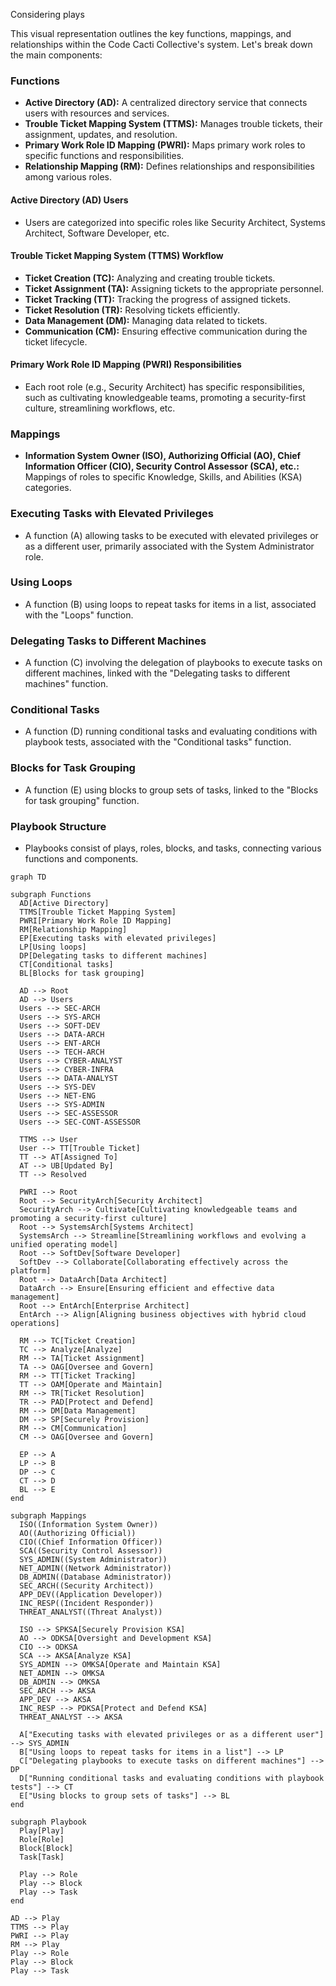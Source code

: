 Considering plays

This visual representation outlines the key functions, mappings, and relationships within the Code Cacti Collective's system. Let's break down the main components:

### Functions
- **Active Directory (AD):** A centralized directory service that connects users with resources and services.
- **Trouble Ticket Mapping System (TTMS):** Manages trouble tickets, their assignment, updates, and resolution.
- **Primary Work Role ID Mapping (PWRI):** Maps primary work roles to specific functions and responsibilities.
- **Relationship Mapping (RM):** Defines relationships and responsibilities among various roles.

#### Active Directory (AD) Users
- Users are categorized into specific roles like Security Architect, Systems Architect, Software Developer, etc.

#### Trouble Ticket Mapping System (TTMS) Workflow
- **Ticket Creation (TC):** Analyzing and creating trouble tickets.
- **Ticket Assignment (TA):** Assigning tickets to the appropriate personnel.
- **Ticket Tracking (TT):** Tracking the progress of assigned tickets.
- **Ticket Resolution (TR):** Resolving tickets efficiently.
- **Data Management (DM):** Managing data related to tickets.
- **Communication (CM):** Ensuring effective communication during the ticket lifecycle.

#### Primary Work Role ID Mapping (PWRI) Responsibilities
- Each root role (e.g., Security Architect) has specific responsibilities, such as cultivating knowledgeable teams, promoting a security-first culture, streamlining workflows, etc.

### Mappings
- **Information System Owner (ISO), Authorizing Official (AO), Chief Information Officer (CIO), Security Control Assessor (SCA), etc.:** Mappings of roles to specific Knowledge, Skills, and Abilities (KSA) categories.

### Executing Tasks with Elevated Privileges
- A function (A) allowing tasks to be executed with elevated privileges or as a different user, primarily associated with the System Administrator role.

### Using Loops
- A function (B) using loops to repeat tasks for items in a list, associated with the "Loops" function.

### Delegating Tasks to Different Machines
- A function (C) involving the delegation of playbooks to execute tasks on different machines, linked with the "Delegating tasks to different machines" function.

### Conditional Tasks
- A function (D) running conditional tasks and evaluating conditions with playbook tests, associated with the "Conditional tasks" function.

### Blocks for Task Grouping
- A function (E) using blocks to group sets of tasks, linked to the "Blocks for task grouping" function.

### Playbook Structure
- Playbooks consist of plays, roles, blocks, and tasks, connecting various functions and components.


```mermaid
graph TD

subgraph Functions
  AD[Active Directory]
  TTMS[Trouble Ticket Mapping System]
  PWRI[Primary Work Role ID Mapping]
  RM[Relationship Mapping]
  EP[Executing tasks with elevated privileges]
  LP[Using loops]
  DP[Delegating tasks to different machines]
  CT[Conditional tasks]
  BL[Blocks for task grouping]

  AD --> Root
  AD --> Users
  Users --> SEC-ARCH
  Users --> SYS-ARCH
  Users --> SOFT-DEV
  Users --> DATA-ARCH
  Users --> ENT-ARCH
  Users --> TECH-ARCH
  Users --> CYBER-ANALYST
  Users --> CYBER-INFRA
  Users --> DATA-ANALYST
  Users --> SYS-DEV
  Users --> NET-ENG
  Users --> SYS-ADMIN
  Users --> SEC-ASSESSOR
  Users --> SEC-CONT-ASSESSOR

  TTMS --> User
  User --> TT[Trouble Ticket]
  TT --> AT[Assigned To]
  AT --> UB[Updated By]
  TT --> Resolved

  PWRI --> Root
  Root --> SecurityArch[Security Architect]
  SecurityArch --> Cultivate[Cultivating knowledgeable teams and promoting a security-first culture]
  Root --> SystemsArch[Systems Architect]
  SystemsArch --> Streamline[Streamlining workflows and evolving a unified operating model]
  Root --> SoftDev[Software Developer]
  SoftDev --> Collaborate[Collaborating effectively across the platform]
  Root --> DataArch[Data Architect]
  DataArch --> Ensure[Ensuring efficient and effective data management]
  Root --> EntArch[Enterprise Architect]
  EntArch --> Align[Aligning business objectives with hybrid cloud operations]

  RM --> TC[Ticket Creation]
  TC --> Analyze[Analyze]
  RM --> TA[Ticket Assignment]
  TA --> OAG[Oversee and Govern]
  RM --> TT[Ticket Tracking]
  TT --> OAM[Operate and Maintain]
  RM --> TR[Ticket Resolution]
  TR --> PAD[Protect and Defend]
  RM --> DM[Data Management]
  DM --> SP[Securely Provision]
  RM --> CM[Communication]
  CM --> OAG[Oversee and Govern]

  EP --> A
  LP --> B
  DP --> C
  CT --> D
  BL --> E
end

subgraph Mappings
  ISO((Information System Owner))
  AO((Authorizing Official))
  CIO((Chief Information Officer))
  SCA((Security Control Assessor))
  SYS_ADMIN((System Administrator))
  NET_ADMIN((Network Administrator))
  DB_ADMIN((Database Administrator))
  SEC_ARCH((Security Architect))
  APP_DEV((Application Developer))
  INC_RESP((Incident Responder))
  THREAT_ANALYST((Threat Analyst))

  ISO --> SPKSA[Securely Provision KSA]
  AO --> ODKSA[Oversight and Development KSA]
  CIO --> ODKSA
  SCA --> AKSA[Analyze KSA]
  SYS_ADMIN --> OMKSA[Operate and Maintain KSA]
  NET_ADMIN --> OMKSA
  DB_ADMIN --> OMKSA
  SEC_ARCH --> AKSA
  APP_DEV --> AKSA
  INC_RESP --> PDKSA[Protect and Defend KSA]
  THREAT_ANALYST --> AKSA

  A["Executing tasks with elevated privileges or as a different user"] --> SYS_ADMIN
  B["Using loops to repeat tasks for items in a list"] --> LP
  C["Delegating playbooks to execute tasks on different machines"] --> DP
  D["Running conditional tasks and evaluating conditions with playbook tests"] --> CT
  E["Using blocks to group sets of tasks"] --> BL
end

subgraph Playbook
  Play[Play]
  Role[Role]
  Block[Block]
  Task[Task]

  Play --> Role
  Play --> Block
  Play --> Task
end

AD --> Play
TTMS --> Play
PWRI --> Play
RM --> Play
Play --> Role
Play --> Block
Play --> Task

```